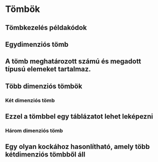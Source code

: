# Tömbök
Tömbkezelés példakódok
---
## Egydimenziós tömb
A tömb meghatározott számú és megadott típusú elemeket tartalmaz.
---
## Több dimenziós tömbök
### Két dimenziós tömb
Ezzel a tömbbel egy táblázatot lehet leképezni
---
### Három dimenziós tömb
Egy olyan kockához hasonlítható, amely több kétdimenziós tömbből áll
---

